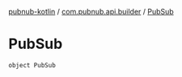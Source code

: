 [pubnub-kotlin](../index.md) / [com.pubnub.api.builder](index.md) / [PubSub](./-pub-sub.md)

# PubSub

`object PubSub`